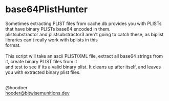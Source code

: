 # base64PlistHunter

Sometimes extracting PLIST files from cache.db provides you with PLISTs that have binary PLISTs base64 encoded in them. <br>
plistsubstractor and plistsubstractor3 aren't going to catch these, as biplist libraries can't really work with bplists in this <br>
format. <br><br>
This script will take an ascii PLIST/XML file, extract all base64 strings from it, create binary PLIST files from it<br>
and test to see if its a valid binary plist. It cleans up after itself, and leaves you with extracted binary plist files. <br><br>

@hoodoer<br>
hooder@bitwisemunitions.dev
